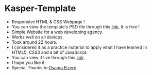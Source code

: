 # Kasper-Template

-   Responsive HTML &amp; CSS Webpage !
-   You can view the template's PSD file through this [link](https://www.graphberry.com/item/kasper-one-page-psd-template), It is free !
-   Simple Website for a web developing agency.
-   Works well on all devices.
-   Took around 22 hours.
-   I considered it as a practice material to apply what I have learned in HTML5, CSS3 and a bit of JavaScript.
-   You can view it live through this [link](https://philopaterhany.github.io/Kasper-Template/).
-   I hope you like it.
-   Special Thanks to [Osama Elzero](https://www.youtube.com/playlist?list=PLDoPjvoNmBAzHSjcR-HnW9tnxyuye8KbF).
